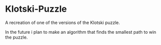 # Klotski-Puzzle
A recreation of one of the versions of the Klotski puzzle.

In the future i plan to make an algorithm that finds the smallest path to win the puzzle.
